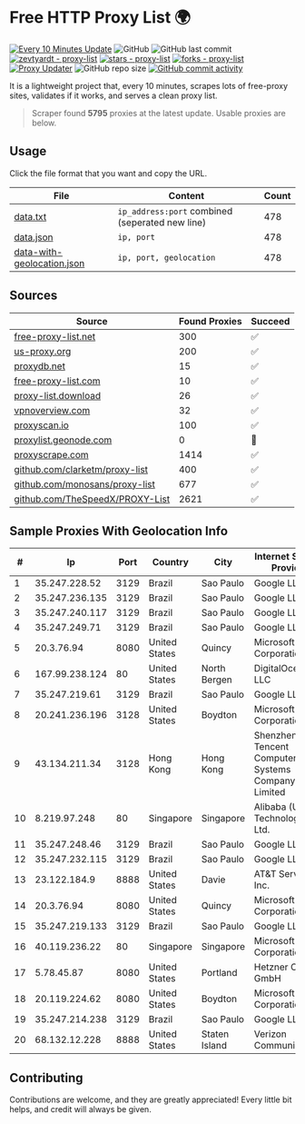 
# Free HTTP Proxy List 🌍

[![Every 10 Minutes Update](https://github.com/mertguvencli/http-proxy-list/actions/workflows/main.yml/badge.svg?branch=main)](https://github.com/mertguvencli/http-proxy-list/actions/workflows/main.yml)
![GitHub](https://img.shields.io/github/license/mertguvencli/http-proxy-list)
![GitHub last commit](https://img.shields.io/github/last-commit/mertguvencli/http-proxy-list)
[![zevtyardt - proxy-list](https://img.shields.io/static/v1?label=zevtyardt&message=proxy-list&color=blue&logo=github)](https://github.com/zevtyardt/proxy-list "Go to GitHub repo")
[![stars - proxy-list](https://img.shields.io/github/stars/zevtyardt/proxy-list?style=social)](https://github.com/zevtyardt/proxy-list)
[![forks - proxy-list](https://img.shields.io/github/forks/zevtyardt/proxy-list?style=social)](https://github.com/zevtyardt/proxy-list)
[![Proxy Updater](https://github.com/zevtyardt/proxy-list/workflows/Proxy%20Updater/badge.svg)](https://github.com/zevtyardt/proxy-list/actions?query=workflow:"Proxy+Updater")
![GitHub repo size](https://img.shields.io/github/repo-size/zevtyardt/proxy-list)
[![GitHub commit activity](https://img.shields.io/github/commit-activity/m/zevtyardt/proxy-list?logo=commits)](https://github.com/zevtyardt/proxy-list/commits/main)

It is a lightweight project that, every 10 minutes, scrapes lots of free-proxy sites, validates if it works, and serves a clean proxy list.

> Scraper found **5795** proxies at the latest update. Usable proxies are below.

## Usage

Click the file format that you want and copy the URL.

|File|Content|Count|
|----|-------|-----|
|[data.txt](https://raw.githubusercontent.com/mertguvencli/http-proxy-list/main/proxy-list/data.txt)|`ip_address:port` combined (seperated new line)|478|
|[data.json](https://raw.githubusercontent.com/mertguvencli/http-proxy-list/main/proxy-list/data.json)|`ip, port`|478|
|[data-with-geolocation.json](https://raw.githubusercontent.com/mertguvencli/http-proxy-list/main/proxy-list/data-with-geolocation.json)|`ip, port, geolocation`|478|

## Sources

|Source|Found Proxies|Succeed|
|------|-------------|-------|
|[free-proxy-list.net](https://free-proxy-list.net)|300|✅|
|[us-proxy.org](https://www.us-proxy.org)|200|✅|
|[proxydb.net](http://proxydb.net)|15|✅|
|[free-proxy-list.com](https://free-proxy-list.com/?page=&port=&type%5B%5D=http&type%5B%5D=https&up_time=0&search=Search)|10|✅|
|[proxy-list.download](https://www.proxy-list.download/HTTP)|26|✅|
|[vpnoverview.com](https://vpnoverview.com/privacy/anonymous-browsing/free-proxy-servers)|32|✅|
|[proxyscan.io](https://www.proxyscan.io)|100|✅|
|[proxylist.geonode.com](https://proxylist.geonode.com/api/proxy-list?limit=300&page=1&sort_by=lastChecked&sort_type=desc&protocols=http,https)|0|🚫|
|[proxyscrape.com](https://api.proxyscrape.com/v2/?request=displayproxies&protocol=http&timeout=10000&country=all&ssl=all&anonymity=all)|1414|✅|
|[github.com/clarketm/proxy-list](https://raw.githubusercontent.com/clarketm/proxy-list/master/proxy-list-raw.txt)|400|✅|
|[github.com/monosans/proxy-list](https://raw.githubusercontent.com/monosans/proxy-list/main/proxies/http.txt)|677|✅|
|[github.com/TheSpeedX/PROXY-List](https://raw.githubusercontent.com/TheSpeedX/PROXY-List/master/http.txt)|2621|✅|


## Sample Proxies With Geolocation Info

|#|Ip|Port|Country|City|Internet Service Provider|
|-|--|----|-------|----|-------------------------|
|1|35.247.228.52|3129|Brazil|Sao Paulo|Google LLC|
|2|35.247.236.135|3129|Brazil|Sao Paulo|Google LLC|
|3|35.247.240.117|3129|Brazil|Sao Paulo|Google LLC|
|4|35.247.249.71|3129|Brazil|Sao Paulo|Google LLC|
|5|20.3.76.94|8080|United States|Quincy|Microsoft Corporation|
|6|167.99.238.124|80|United States|North Bergen|DigitalOcean, LLC|
|7|35.247.219.61|3129|Brazil|Sao Paulo|Google LLC|
|8|20.241.236.196|3128|United States|Boydton|Microsoft Corporation|
|9|43.134.211.34|3128|Hong Kong|Hong Kong|Shenzhen Tencent Computer Systems Company Limited|
|10|8.219.97.248|80|Singapore|Singapore|Alibaba (US) Technology Co., Ltd.|
|11|35.247.248.46|3129|Brazil|Sao Paulo|Google LLC|
|12|35.247.232.115|3129|Brazil|Sao Paulo|Google LLC|
|13|23.122.184.9|8888|United States|Davie|AT&T Services, Inc.|
|14|20.3.76.94|8080|United States|Quincy|Microsoft Corporation|
|15|35.247.219.133|3129|Brazil|Sao Paulo|Google LLC|
|16|40.119.236.22|80|Singapore|Singapore|Microsoft Corporation|
|17|5.78.45.87|8080|United States|Portland|Hetzner Online GmbH|
|18|20.119.224.62|8080|United States|Boydton|Microsoft Corporation|
|19|35.247.214.238|3129|Brazil|Sao Paulo|Google LLC|
|20|68.132.12.228|8888|United States|Staten Island|Verizon Communications|



## Contributing

Contributions are welcome, and they are greatly appreciated! Every
little bit helps, and credit will always be given.

